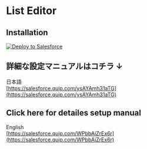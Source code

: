 # List Editor

## Installation

<a href="https://githubsfdeploy.herokuapp.com?owner=SalesforceLabs&repo=ListEditor&ref=v1.11">
  <img alt="Deploy to Salesforce"
       src="https://raw.githubusercontent.com/afawcett/githubsfdeploy/master/deploy.png">
</a>

## 詳細な設定マニュアルはコチラ ↓
日本語  
[https://salesforce.quip.com/ysAYAmh31aTG](https://salesforce.quip.com/ysAYAmh31aTG)  
  
## Click here for detailes setup manual
English  
[https://salesforce.quip.com/WPbbAiZrEx6r](https://salesforce.quip.com/WPbbAiZrEx6r)

